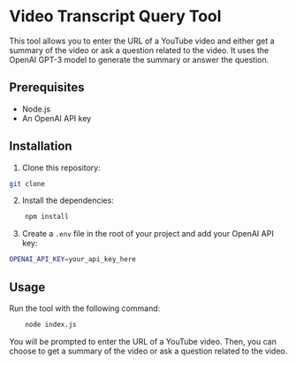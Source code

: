 # Video Transcript Query Tool

This tool allows you to enter the URL of a YouTube video and either get a summary of the video or ask a question related to the video. It uses the OpenAI GPT-3 model to generate the summary or answer the question.

## Prerequisites

- Node.js
- An OpenAI API key

## Installation

1. Clone this repository:

```bash
git clone
```

2. Install the dependencies:

```bash
    npm install
```

3. Create a `.env` file in the root of your project and add your OpenAI API key:

```bash
OPENAI_API_KEY=your_api_key_here
```

## Usage

Run the tool with the following command:

```bash
    node index.js
```

You will be prompted to enter the URL of a YouTube video. Then, you can choose to get a summary of the video or ask a question related to the video.
